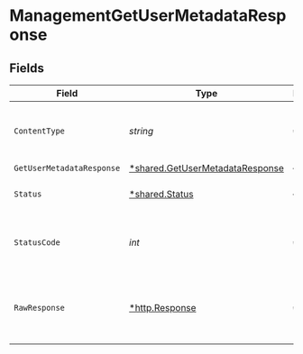 # ManagementGetUserMetadataResponse


## Fields

| Field                                                                                    | Type                                                                                     | Required                                                                                 | Description                                                                              |
| ---------------------------------------------------------------------------------------- | ---------------------------------------------------------------------------------------- | ---------------------------------------------------------------------------------------- | ---------------------------------------------------------------------------------------- |
| `ContentType`                                                                            | *string*                                                                                 | :heavy_check_mark:                                                                       | HTTP response content type for this operation                                            |
| `GetUserMetadataResponse`                                                                | [*shared.GetUserMetadataResponse](../../../pkg/models/shared/getusermetadataresponse.md) | :heavy_minus_sign:                                                                       | OK                                                                                       |
| `Status`                                                                                 | [*shared.Status](../../../pkg/models/shared/status.md)                                   | :heavy_minus_sign:                                                                       | Default error response                                                                   |
| `StatusCode`                                                                             | *int*                                                                                    | :heavy_check_mark:                                                                       | HTTP response status code for this operation                                             |
| `RawResponse`                                                                            | [*http.Response](https://pkg.go.dev/net/http#Response)                                   | :heavy_check_mark:                                                                       | Raw HTTP response; suitable for custom response parsing                                  |